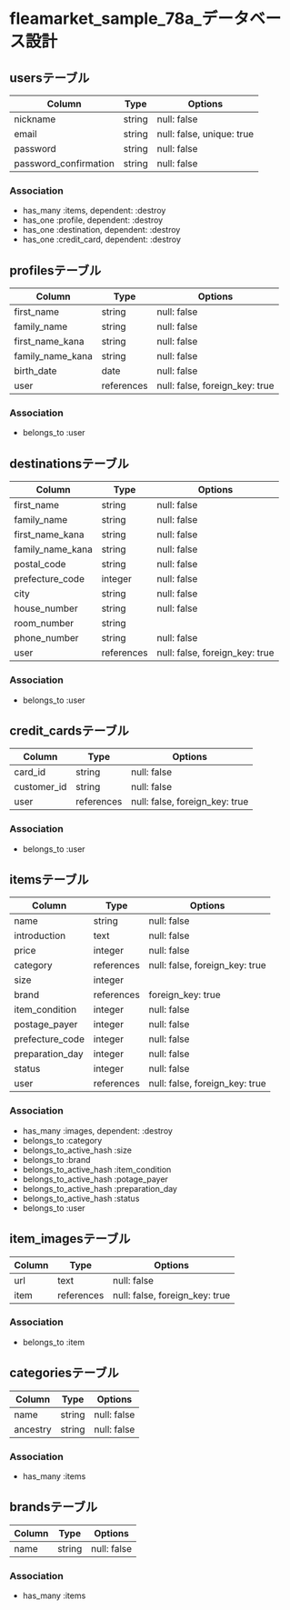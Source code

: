 # fleamarket_sample_78a_データベース設計

## usersテーブル
|Column|Type|Options|
|------|----|-------|
|nickname|string|null: false|
|email|string|null: false, unique: true|
|password|string|null: false|
|password_confirmation|string|null: false|
### Association
- has_many :items, dependent: :destroy
- has_one :profile, dependent: :destroy
- has_one :destination, dependent: :destroy
- has_one :credit_card, dependent: :destroy

## profilesテーブル
|Column|Type|Options|
|------|----|-------|
|first_name|string|null: false|
|family_name|string|null: false|
|first_name_kana|string|null: false|
|family_name_kana|string|null: false|
|birth_date|date|null: false|
|user|references|null: false, foreign_key: true|
### Association
- belongs_to :user

## destinationsテーブル
|Column|Type|Options|
|------|----|-------|
|first_name|string|null: false|
|family_name|string|null: false|
|first_name_kana|string|null: false|
|family_name_kana|string|null: false|
|postal_code|string|null: false|
|prefecture_code|integer|null: false|
|city|string|null: false|
|house_number|string|null: false|
|room_number|string||
|phone_number|string|null: false|
|user|references|null: false, foreign_key: true|
### Association
- belongs_to :user

## credit_cardsテーブル
|Column|Type|Options|
|------|----|-------|
|card_id|string|null: false|
|customer_id|string|null: false|
|user|references|null: false, foreign_key: true|
### Association
- belongs_to :user

## itemsテーブル
|Column|Type|Options|
|------|----|-------|
|name|string|null: false|
|introduction|text|null: false|
|price|integer|null: false|
|category|references|null: false, foreign_key: true|
|size|integer||
|brand|references|foreign_key: true|
|item_condition|integer|null: false|
|postage_payer|integer|null: false|
|prefecture_code|integer|null: false|
|preparation_day|integer|null: false|
|status|integer|null: false|
|user|references|null: false, foreign_key: true|
### Association
- has_many :images, dependent: :destroy
- belongs_to :category
- belongs_to_active_hash :size
- belongs_to :brand
- belongs_to_active_hash :item_condition
- belongs_to_active_hash :potage_payer
- belongs_to_active_hash :preparation_day
- belongs_to_active_hash :status
- belongs_to :user


## item_imagesテーブル
|Column|Type|Options|
|------|----|-------|
|url|text|null: false|
|item|references|null: false, foreign_key: true|
### Association
- belongs_to :item

## categoriesテーブル
|Column|Type|Options|
|------|----|-------|
|name|string|null: false|
|ancestry|string|null: false|
### Association
- has_many :items

## brandsテーブル
|Column|Type|Options|
|------|----|-------|
|name|string|null: false|
### Association
- has_many :items


